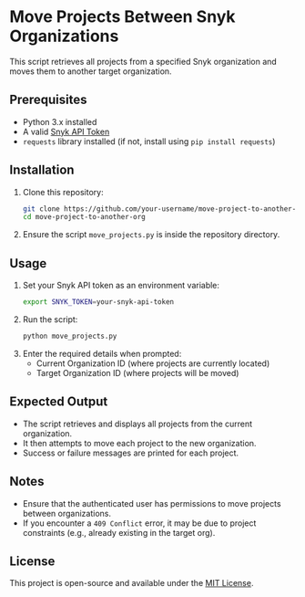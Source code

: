 # Move Projects Between Snyk Organizations

This script retrieves all projects from a specified Snyk organization and moves them to another target organization.

## Prerequisites
- Python 3.x installed
- A valid [Snyk API Token](https://docs.snyk.io/snyk-api/rest-api/authentication-for-api#how-to-obtain-your-personal-token)
- `requests` library installed (if not, install using `pip install requests`)

## Installation
1. Clone this repository:
   ```sh
   git clone https://github.com/your-username/move-project-to-another-org.git
   cd move-project-to-another-org
   ```
2. Ensure the script `move_projects.py` is inside the repository directory.

## Usage
1. Set your Snyk API token as an environment variable:
   ```sh
   export SNYK_TOKEN=your-snyk-api-token
   ```
2. Run the script:
   ```sh
   python move_projects.py
   ```
3. Enter the required details when prompted:
   - Current Organization ID (where projects are currently located)
   - Target Organization ID (where projects will be moved)

## Expected Output
- The script retrieves and displays all projects from the current organization.
- It then attempts to move each project to the new organization.
- Success or failure messages are printed for each project.

## Notes
- Ensure that the authenticated user has permissions to move projects between organizations.
- If you encounter a `409 Conflict` error, it may be due to project constraints (e.g., already existing in the target org).

## License
This project is open-source and available under the [MIT License](LICENSE).

